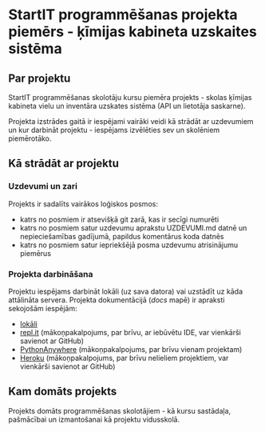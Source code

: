 # StartIT programmēšanas projekta piemērs - ķīmijas kabineta uzskaites sistēma

## Par projektu

StartIT programmēšanas skolotāju kursu piemēra projekts - skolas ķīmijas kabineta vielu un inventāra uzskates sistēma (API un lietotāja saskarne).

Projekta izstrādes gaitā ir iespējami vairāki veidi kā strādāt ar uzdevumiem un kur darbināt projektu - iespējams izvēlēties sev un skolēniem piemērotāko.

## Kā strādāt ar projektu

### Uzdevumi un zari

Projekts ir sadalīts vairākos loģiskos posmos:

- katrs no posmiem ir atsevišķā git zarā, kas ir secīgi numurēti
- katrs no posmiem satur uzdevumu aprakstu UZDEVUMI.md datnē un nepieciešamības gadījumā, papildus komentārus koda datnēs
- katrs no posmiem satur iepriekšējā posma uzdevumu atrisinājumu piemērus

### Projekta darbināšana

Projektu iespējams darbināt lokāli (uz sava datora) vai uzstādīt uz kāda attālināta servera. Projekta dokumentācijā (*docs* mapē) ir apraksti sekojošām iespējām:

- [lokāli](docs/LOKĀLI.md)
- [repl.it](docs/REPLIT.md) (mākoņpakalpojums, par brīvu, ar iebūvētu IDE, var vienkārši savienot ar GitHub)
- [PythonAnywhere](docs/PYTHONANYWHERE.md) (mākoņpakalpojums, par brīvu vienam projektam)
- [Heroku](docs/HEROKU.md) (mākoņpakalpojums, par brīvu nelieliem projektiem, var vienkārši savienot ar GitHub)

## Kam domāts projekts

Projekts domāts programmēšanas skolotājiem - kā kursu sastādaļa, pašmācībai un izmantošanai kā projektu vidusskolā.
